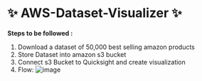 # ✨ AWS-Dataset-Visualizer ✨
**Steps to be followed :**
1. Download a dataset of 50,000 best selling amazon products
2. Store Dataset into amazon s3 bucket
3. Connect s3 Bucket to Quicksight and create visualization
4. Flow:
   ![image](https://github.com/20a31a0538/AWS-Dataset-Visualizer/assets/110081197/d7647415-5829-4e21-b5c5-037f1dc79f74)
